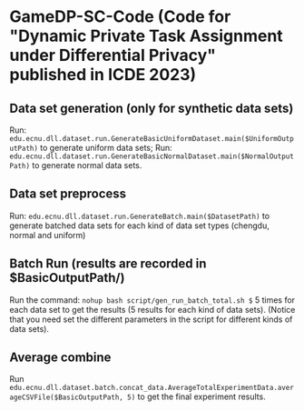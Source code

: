 # GameDP-SC-Code (Code for "Dynamic Private Task Assignment under Differential Privacy" published in ICDE 2023)
## Data set generation (only for synthetic data sets)
Run: `edu.ecnu.dll.dataset.run.GenerateBasicUniformDataset.main($UniformOutputPath)` to generate uniform data sets;
Run: `edu.ecnu.dll.dataset.run.GenerateBasicNormalDataset.main($NormalOutputPath)` to generate normal data sets.
 
## Data set preprocess
Run: `edu.ecnu.dll.dataset.run.GenerateBatch.main($DatasetPath)` to generate batched data sets for each kind of data set types (chengdu, normal and uniform)

## Batch Run (results are recorded in $BasicOutputPath/)
Run the command:
`nohup bash script/gen_run_batch_total.sh $` 5 times for each data set to get the results (5 results for each kind of data sets).
(Notice that you need set the different parameters in the script for different kinds of data sets).


## Average combine
Run `edu.ecnu.dll.dataset.batch.concat_data.AverageTotalExperimentData.averageCSVFile($BasicOutputPath, 5)` to get the final experiment results.

